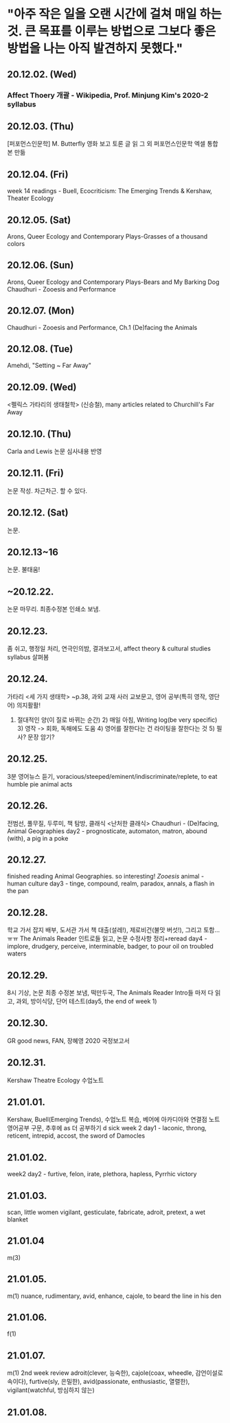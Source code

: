 # "아주 작은 일을 오랜 시간에 걸쳐 매일 하는 것. 큰 목표를 이루는 방법으로 그보다 좋은 방법을 나는 아직 발견하지 못했다."

## 20.12.02. (Wed)
### Affect Thoery 개괄 - Wikipedia, Prof. Minjung Kim's 2020-2 syllabus 
## 20.12.03. (Thu)
[퍼포먼스인문학] M. Butterfly 영화 보고 토론 글 읽
그 외 퍼포먼스인문학 엑셀 통합본 만듦
## 20.12.04. (Fri)
week 14 readings - Buell, Ecocriticism: The Emerging Trends & Kershaw, Theater Ecology
## 20.12.05. (Sat)
Arons, Queer Ecology and Contemporary Plays-Grasses of a thousand colors 
## 20.12.06. (Sun)
Arons, Queer Ecology and Contemporary Plays-Bears and My Barking Dog
Chaudhuri - Zooesis and Performance 
## 20.12.07. (Mon)
Chaudhuri - Zooesis and Performance, Ch.1 (De)facing the Animals
## 20.12.08. (Tue)
Amehdi, "Setting ~ Far Away"
## 20.12.09. (Wed)
<펠릭스 가타리의 생태철학> (신승철), many articles related to Churchill's Far Away 
## 20.12.10. (Thu)
Carla and Lewis 논문 심사내용 반영
## 20.12.11. (Fri)
논문 작성. 차근차근. 할 수 있다. 
## 20.12.12. (Sat)
논문.
## 20.12.13~16 
논문. 불태움!
## ~20.12.22. 
논문 마무리. 최종수정본 인쇄소 보냄.
## 20.12.23. 
좀 쉬고, 행정일 처리, 연극인의밤, 결과보고서, affect theory & cultural studies syllabus 살펴봄
## 20.12.24.
가타리 <세 가지 생태학> ~p.38, 과외 교재 사러 교보문고, 영어 공부(특히 영작, 영단어) 의지활활!
1) 절대적인 양(이 질로 바뀌는 순간) 2) 매일 아침, Writing log(be very specific) 3) 영작 -> 회화, 독해에도 도움 4) 영어를 잘한다는 건 라이팅을 잘한다는 것 5) 필사? 문장 암기?
## 20.12.25.
3분 영어뉴스 듣기, voracious/steeped/eminent/indiscriminate/replete, to eat humble pie
animal acts 
## 20.12.26.
전범선, 풀무질, 두루미, 책 탐방, 클래식 <난처한 클래식>
Chaudhuri - (De)facing, Animal Geographies 
day2 - prognosticate, automaton, matron, abound (with), a pig in a poke
## 20.12.27. 
finished reading Animal Geographies. so interesting! *Zooesis* animal - human culture
day3 - tinge, compound, realm, paradox, annals, a flash in the pan
## 20.12.28.
학교 가서 잡지 배부, 도서관 가서 책 대출(설레!), 제로비건(불맛 버섯!), 그리고 토함...ㅠㅠ
The Animals Reader 인트로들 읽고, 논문 수정사항 정리+reread
day4 - implore, drudgery, perceive, interminable, badger, to pour oil on troubled waters
## 20.12.29.
8시 기상, 논문 최종 수정본 보냄, 떡만두국, The Animals Reader Intro들 마저 다 읽고, 과외, 방이식당, 단어 테스트(day5, the end of week 1)
## 20.12.30.
GR good news, FAN, 장혜영 2020 국정보고서
## 20.12.31.
Kershaw Theatre Ecology 수업노트
## 21.01.01.
Kershaw, Buell(Emerging Trends), 수업노트 복습, 베어에 아카디아와 연결점 노트
영어공부 구문, 추후에 as 더 공부하기 
d sick
week 2 day1 - laconic, throng, reticent, intrepid, accost, the sword of Damocles
## 21.01.02.
week2 day2 - furtive, felon, irate, plethora, hapless, Pyrrhic victory
## 21.01.03.
scan, little women 
vigilant, gesticulate, fabricate, adroit, pretext, a wet blanket 
## 21.01.04
m(3)
## 21.01.05.
m(1)
nuance, rudimentary, avid, enhance, cajole, to beard the line in his den 
## 21.01.06.
f(1)
## 21.01.07.
m(1)
2nd week review
adroit(clever, 능숙한), cajole(coax, wheedle, 감언이설로 속이다), furtive(sly, 은밀한), avid(passionate, enthusiastic, 열렬한), vigilant(watchful, 방심하지 않는)
## 21.01.08.

